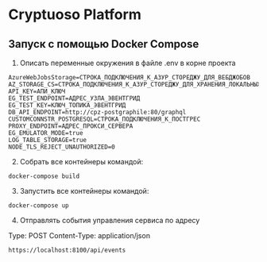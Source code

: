# Cryptuoso Platform

## Запуск с помощью Docker Compose

1. Описать переменные окружения в файле .env в корне проекта

```
AzureWebJobsStorage=СТРОКА_ПОДКЛЮЧЕНИЯ_К_АЗУР_СТОРЕДЖУ_ДЛЯ_ВЕБДЖОБОВ
AZ_STORAGE_CS=СТРОКА_ПОДКЛЮЧЕНИЯ_К_АЗУР_СТОРЕДЖУ_ДЛЯ_ХРАНЕНИЯ_ЛОКАЛЬНЫХ_ДАННЫХ
API_KEY=АПИ_КЛЮЧ
EG_TEST_ENDPOINT=АДРЕС_УЗЛА_ЭВЕНТГРИД
EG_TEST_KEY=КЛЮЧ_ТОПИКА_ЭВЕНТГРИД
DB_API_ENDPOINT=http://cpz-postgraphile:80/graphql
CUSTOMCONNSTR_POSTGRESQL=СТРОКА_ПОДКЛЮЧЕНИЯ_К_ПОСТГРЕС
PROXY_ENDPOINT=АДРЕС_ПРОКСИ_СЕРВЕРА
EG_EMULATOR_MODE=true
LOG_TABLE_STORAGE=true
NODE_TLS_REJECT_UNAUTHORIZED=0
```

2. Собрать все контейнеры командой:

```
docker-compose build
```

3. Запустить все контейнеры командой:

```
docker-compose up
```

4. Отправлять события управления сервиса по адресу

Type: POST
Content-Type: application/json
```
https://localhost:8100/api/events
```
